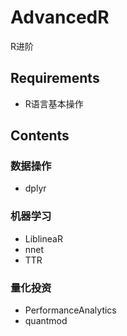 # AdvancedR
R进阶

## Requirements
- R语言基本操作

## Contents
### 数据操作
- dplyr
### 机器学习
- LiblineaR
- nnet
- TTR
### 量化投资
- PerformanceAnalytics
- quantmod

